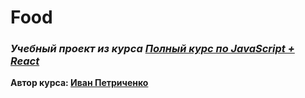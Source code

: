 # Food
### ***Учебный проект из курса [Полный курс по JavaScript + React](https://www.udemy.com/course/javascript_full/)***  
**Автор курса: [Иван Петриченко](https://www.udemy.com/user/yan-kovalenko-2/)**

